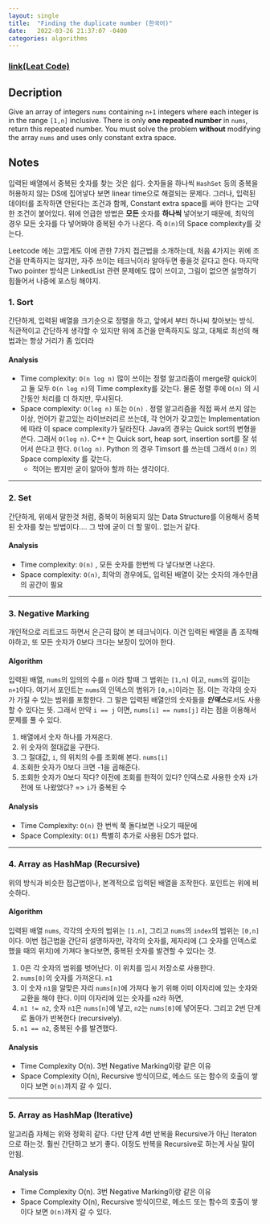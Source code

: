 ```yaml
---
layout: single
title:  "Finding the duplicate number (한국어)"
date:   2022-03-26 21:37:07 -0400
categories: algorithms
---
```

### [link(Leat Code)](https://leetcode.com/problems/find-the-duplicate-number/)
## Decription
Give an array of integers `nums` containing `n+1` integers where each integer is in the range `[1,n]` inclusive.
There is only **one repeated number** in `nums`, return this repeated number.
You must solve the problem **without** modifying the array `nums` and uses only constant extra space.

## Notes
입력된 배열에서 중복된 숫자를 찾는 것은 쉽다. 숫자들을 하나씩 `HashSet` 등의 중복을 허용하지 않는 DS에 집어넣다 보면 linear time으로 해결되는 문제다. 그러나, 입력된 데이터를 조작하면 안된다는 조건과 함께, Constant extra space를 써야 한다는 고약한 조건이 붙어있다. 위에 언급한 방법은 **모든** 숫자를 **하나씩** 넣어보기 때문에, 최악의 경우 모든 숫자를 다 넣어봐야 중복된 수가 나온다. 즉 `O(n)`의 Space complexity를 갖는다.

Leetcode 에는 고맙게도 이에 관한 7가지 접근법을 소개하는데, 처음 4가지는 위에 조건을 만족하지는 않지만, 자주 쓰이는 테크닉이라 알아두면 좋을것 같다고 한다. 마지막 Two pointer 방식은 LinkedList 관련 문제에도 많이 쓰이고, 그림이 없으면 설명하기 힘들어서 나중에 포스팅 해야지.

### 1. Sort
간단하게, 입력된 배열을 크기순으로 정렬을 하고, 앞에서 부터 하나씨 찾아보는 방식. 직관적이고 간단하게 생각할 수 있지만 위에 조건을 만족하지도 않고, 대체로 최선의 해법과는 항상 거리가 좀 있더라

#### Analysis
- Time complexity: `O(n log n)` 많이 쓰이는 정렬 알고리즘이 merge랑 quick이고 둘 모두 `O(n log n)`의 Time complexity를 갖는다. 물론 정렬 후에 `O(n)` 의 시간동안 처리를 더 하지만, 무시된다.
- Space complexity: `O(log n)` 또는 `O(n)` . 정렬 알고리즘을 직접 짜서 쓰지 않는이상, 언어가 같고있는 라이브러리르 쓰는데, 각 언어가 갖고있는 Implementation에 따라 이 space complexity가 달라진다. Java의 경우는 Quick sort의 변형을 쓴다. 그래서 `O(log n)`. C++ 는 Quick sort, heap sort, insertion sort를 잘 섞어서 쓴다고 한다. `O(log n)`. Python 의 경우 Timsort 를 쓰는데 그래서 `O(n)` 의 Space complexity 를 갖는다. 
  - 적어는 봤지만 굳이 알아야 할까 하는 생각이다.
 
---

### 2. Set
간단하게, 위에서 말한것 처럼, 중복이 허용되지 않는 Data Structure를 이용해서 중복된 숫자를 찾는 방법이다.... 그 밖에 굳이 더 할 말이.. 없는거 같다.

#### Analysis
- Time complexity: `O(n)` , 모든 숫자를 한번씩 다 넣다보면 나온다.
- Space complexity: `O(n)`, 최악의 경우에도, 입력된 배열이 갖는 숫자의 개수만큼의 공간이 필요

---

### 3. Negative Marking
개인적으로 리트코드 하면서 은근히 많이 본 테크닉이다. 이건 입력된 배열을 좀 조작해야하고, 또 모든 숫자가 0보다 크다는 보장이 있어야 한다.

#### Algorithm
입력된 배열, `nums`의 임의의 수를 `n` 이라 할때 그 범위는 `[1,n]` 이고, `nums`의 길이는 `n+1`이다. 여기서 포인트는 `nums`의 인덱스의 범위가 `[0,n]`이라는 점. 이는 각각의 숫자가 가질 수 있는 범위를 포함한다. 그 말은 입력된 배열안의 숫자들을 ***인덱스***로서도 사용할 수 있다는 뜻. 그래서 만약 `i == j` 이면, `nums[i] == nums[j]` 라는 점을 이용해서 문제를 풀 수 있다.

1. 배열에서 숫자 하나를 가져온다.
2. 위 숫자의 절대값을 구한다.
3. 그 절대값, `i`, 의 위치의 수를 조회해 본다. `nums[i]`
4. 조회한 숫자가 0보다 크면 -1을 곱해준다.
5. 조회한 숫자가 0보다 작다? 이전에 조회를 한적이 있다? 인덱스로 사용한 숫자 `i`가 전에 또 나왔었다? => `i`가 중복된 수

#### Analysis
- Time Complexity: `O(n)` 한 번씩 쭉 돌다보면 나오기 때문에
- Space Complexity: `O(1)` 특별히 추가로 사용된 DS가 없다.

---

### 4. Array as HashMap (Recursive)
위의 방식과 비슷한 접근법이나, 본격적으로 입력된 배열을 조작한다. 포인트는 위에 비슷하다. 

#### Algorithm
입력된 배열 `nums`, 각각의 숫자의 범위는 `[1.n]`, 그리고 `nums`의 `index`의 범위는 `[0,n]`이다. 이번 접근법을 간단히 설명하자만, 각각의 숫자를, 제자리에 (그 숫자를 인덱스로 했을 때의 위치)에 가져다 놓다보면, 중복된 숫자를 발견할 수 있다는 것.

1. 0은 각 숫자의 범위를 벗어난다. 이 위치를 임시 저장소로 사용한다.
2. `nums[0]`의 숫자를 가져온다. `n1`
3. 이 숫자 `n1`을 알맞은 자리 `nums[n]`에 가져다 놓기 위해 이미 이자리에 있는 숫자와 교환을 해야 한다. 이미 이자리에 있는 숫자를 `n2`라 하면,
4. `n1 != n2`, 숫자 `n1`은 `nums[n]`에 넣고, `n2`는 `nums[0]`에 넣어둔다. 그리고 2번 단계로 돌아가 반복한다 (recursively).
5. `n1 == n2`, 중복된 수를 발견했다.

#### Analysis
- Time Complexity O(n). 3번 Negative Marking이랑 같은 이유
- Space Complexity O(n), Recursive 방식이므로, 메소드 또는 함수의 호출이 쌓이다 보면 `O(n)`까지 갈 수 있다.

---

### 5. Array as HashMap (Iterative)
알고리즘 자체는 위와 정확히 같다. 다만 단계 4번 반복을 Recursive가 아닌 Iteraton으로 하는것. 훨씬 간단하고 보기 좋다. 이정도 반복을 Recursive로 하는게 사실 말이 안됨.

#### Analysis
- Time Complexity O(n). 3번 Negative Marking이랑 같은 이유
- Space Complexity O(n), Recursive 방식이므로, 메소드 또는 함수의 호출이 쌓이다 보면 `O(n)`까지 갈 수 있다.

